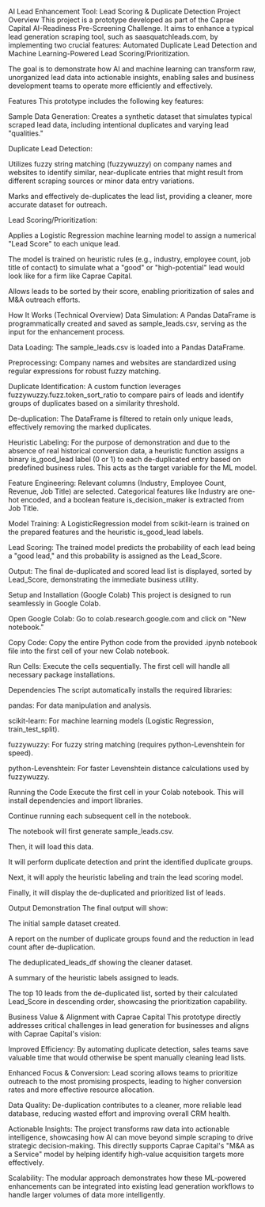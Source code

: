 AI Lead Enhancement Tool: Lead Scoring & Duplicate Detection
Project Overview
This project is a prototype developed as part of the Caprae Capital AI-Readiness Pre-Screening Challenge. It aims to enhance a typical lead generation scraping tool, such as saasquatchleads.com, by implementing two crucial features: Automated Duplicate Lead Detection and Machine Learning-Powered Lead Scoring/Prioritization.

The goal is to demonstrate how AI and machine learning can transform raw, unorganized lead data into actionable insights, enabling sales and business development teams to operate more efficiently and effectively.

Features
This prototype includes the following key features:

Sample Data Generation: Creates a synthetic dataset that simulates typical scraped lead data, including intentional duplicates and varying lead "qualities."

Duplicate Lead Detection:

Utilizes fuzzy string matching (fuzzywuzzy) on company names and websites to identify similar, near-duplicate entries that might result from different scraping sources or minor data entry variations.

Marks and effectively de-duplicates the lead list, providing a cleaner, more accurate dataset for outreach.

Lead Scoring/Prioritization:

Applies a Logistic Regression machine learning model to assign a numerical "Lead Score" to each unique lead.

The model is trained on heuristic rules (e.g., industry, employee count, job title of contact) to simulate what a "good" or "high-potential" lead would look like for a firm like Caprae Capital.

Allows leads to be sorted by their score, enabling prioritization of sales and M&A outreach efforts.

How It Works (Technical Overview)
Data Simulation: A Pandas DataFrame is programmatically created and saved as sample_leads.csv, serving as the input for the enhancement process.

Data Loading: The sample_leads.csv is loaded into a Pandas DataFrame.

Preprocessing: Company names and websites are standardized using regular expressions for robust fuzzy matching.

Duplicate Identification: A custom function leverages fuzzywuzzy.fuzz.token_sort_ratio to compare pairs of leads and identify groups of duplicates based on a similarity threshold.

De-duplication: The DataFrame is filtered to retain only unique leads, effectively removing the marked duplicates.

Heuristic Labeling: For the purpose of demonstration and due to the absence of real historical conversion data, a heuristic function assigns a binary is_good_lead label (0 or 1) to each de-duplicated entry based on predefined business rules. This acts as the target variable for the ML model.

Feature Engineering: Relevant columns (Industry, Employee Count, Revenue, Job Title) are selected. Categorical features like Industry are one-hot encoded, and a boolean feature is_decision_maker is extracted from Job Title.

Model Training: A LogisticRegression model from scikit-learn is trained on the prepared features and the heuristic is_good_lead labels.

Lead Scoring: The trained model predicts the probability of each lead being a "good lead," and this probability is assigned as the Lead_Score.

Output: The final de-duplicated and scored lead list is displayed, sorted by Lead_Score, demonstrating the immediate business utility.

Setup and Installation (Google Colab)
This project is designed to run seamlessly in Google Colab.

Open Google Colab: Go to colab.research.google.com and click on "New notebook."

Copy Code: Copy the entire Python code from the provided .ipynb notebook file into the first cell of your new Colab notebook.

Run Cells: Execute the cells sequentially. The first cell will handle all necessary package installations.

Dependencies
The script automatically installs the required libraries:

pandas: For data manipulation and analysis.

scikit-learn: For machine learning models (Logistic Regression, train_test_split).

fuzzywuzzy: For fuzzy string matching (requires python-Levenshtein for speed).

python-Levenshtein: For faster Levenshtein distance calculations used by fuzzywuzzy.

Running the Code
Execute the first cell in your Colab notebook. This will install dependencies and import libraries.

Continue running each subsequent cell in the notebook.

The notebook will first generate sample_leads.csv.

Then, it will load this data.

It will perform duplicate detection and print the identified duplicate groups.

Next, it will apply the heuristic labeling and train the lead scoring model.

Finally, it will display the de-duplicated and prioritized list of leads.

Output Demonstration
The final output will show:

The initial sample dataset created.

A report on the number of duplicate groups found and the reduction in lead count after de-duplication.

The deduplicated_leads_df showing the cleaner dataset.

A summary of the heuristic labels assigned to leads.

The top 10 leads from the de-duplicated list, sorted by their calculated Lead_Score in descending order, showcasing the prioritization capability.

Business Value & Alignment with Caprae Capital
This prototype directly addresses critical challenges in lead generation for businesses and aligns with Caprae Capital's vision:

Improved Efficiency: By automating duplicate detection, sales teams save valuable time that would otherwise be spent manually cleaning lead lists.

Enhanced Focus & Conversion: Lead scoring allows teams to prioritize outreach to the most promising prospects, leading to higher conversion rates and more effective resource allocation.

Data Quality: De-duplication contributes to a cleaner, more reliable lead database, reducing wasted effort and improving overall CRM health.

Actionable Insights: The project transforms raw data into actionable intelligence, showcasing how AI can move beyond simple scraping to drive strategic decision-making. This directly supports Caprae Capital's "M&A as a Service" model by helping identify high-value acquisition targets more effectively.

Scalability: The modular approach demonstrates how these ML-powered enhancements can be integrated into existing lead generation workflows to handle larger volumes of data more intelligently.
